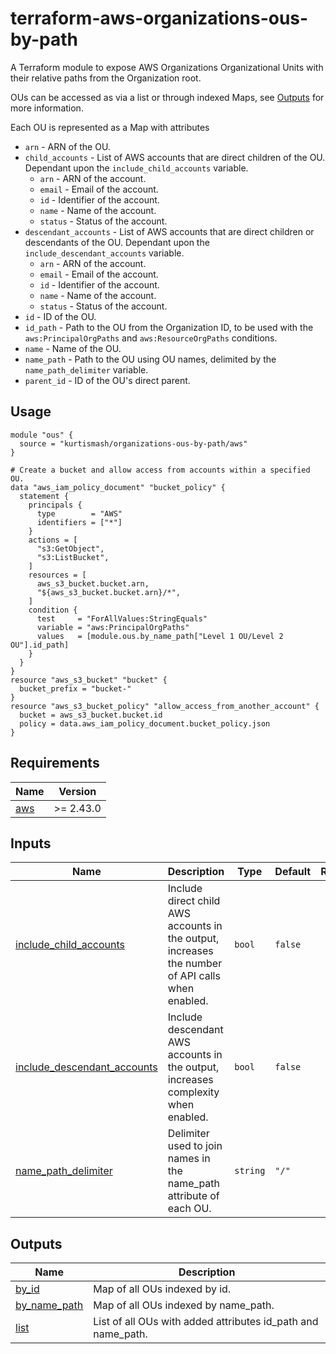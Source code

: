 # terraform-aws-organizations-ous-by-path

A Terraform module to expose AWS Organizations Organizational Units with their relative paths from the Organization root.

OUs can be accessed as via a list or through indexed Maps, see <a name="Outputs"></a> [Outputs](#Outputs) for more information.

Each OU is represented as a Map with attributes

- `arn` - ARN of the OU.
- `child_accounts` - List of AWS accounts that are direct children of the OU. Dependant upon the `include_child_accounts` variable.
  - `arn` - ARN of the account.
  - `email` - Email of the account.
  - `id` - Identifier of the account.
  - `name` - Name of the account.
  - `status` - Status of the account.
- `descendant_accounts` - List of AWS accounts that are direct children or descendants of the OU. Dependant upon the `include_descendant_accounts` variable.
  - `arn` - ARN of the account.
  - `email` - Email of the account.
  - `id` - Identifier of the account.
  - `name` - Name of the account.
  - `status` - Status of the account.
- `id` - ID of the OU.
- `id_path` - Path to the OU from the Organization ID, to be used with the `aws:PrincipalOrgPaths` and `aws:ResourceOrgPaths` conditions.
- `name` - Name of the OU.
- `name_path` - Path to the OU using OU names, delimited by the `name_path_delimiter` variable.
- `parent_id` - ID of the OU's direct parent.

## Usage

```hcl
module "ous" {
  source = "kurtismash/organizations-ous-by-path/aws"
}

# Create a bucket and allow access from accounts within a specified OU.
data "aws_iam_policy_document" "bucket_policy" {
  statement {
    principals {
      type        = "AWS"
      identifiers = ["*"]
    }
    actions = [
      "s3:GetObject",
      "s3:ListBucket",
    ]
    resources = [
      aws_s3_bucket.bucket.arn,
      "${aws_s3_bucket.bucket.arn}/*",
    ]
    condition {
      test     = "ForAllValues:StringEquals"
      variable = "aws:PrincipalOrgPaths"
      values   = [module.ous.by_name_path["Level 1 OU/Level 2 OU"].id_path]
    }
  }
}
resource "aws_s3_bucket" "bucket" {
  bucket_prefix = "bucket-"
}
resource "aws_s3_bucket_policy" "allow_access_from_another_account" {
  bucket = aws_s3_bucket.bucket.id
  policy = data.aws_iam_policy_document.bucket_policy.json
}
```

## Requirements

| Name | Version |
|------|---------|
| <a name="requirement_aws"></a> [aws](#requirement\_aws) | >= 2.43.0 |

## Inputs

| Name | Description | Type | Default | Required |
|------|-------------|------|---------|:--------:|
| <a name="input_include_child_accounts"></a> [include\_child\_accounts](#input\_include\_child\_accounts) | Include direct child AWS accounts in the output, increases the number of API calls when enabled. | `bool` | `false` | no |
| <a name="input_include_descendant_accounts"></a> [include\_descendant\_accounts](#input\_include\_descendant\_accounts) | Include descendant AWS accounts in the output, increases complexity when enabled. | `bool` | `false` | no |
| <a name="input_name_path_delimiter"></a> [name\_path\_delimiter](#input\_name\_path\_delimiter) | Delimiter used to join names in the name\_path attribute of each OU. | `string` | `"/"` | no |


## Outputs

| Name | Description |
|------|-------------|
| <a name="output_by_id"></a> [by\_id](#output\_by\_id) | Map of all OUs indexed by id. |
| <a name="output_by_name_path"></a> [by\_name\_path](#output\_by\_name\_path) | Map of all OUs indexed by name\_path. |
| <a name="output_list"></a> [list](#output\_list) | List of all OUs with added attributes id\_path and name\_path. |
